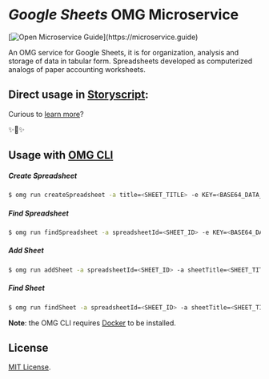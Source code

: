 # _Google Sheets_ OMG Microservice

[![Open Microservice Guide](https://img.shields.io/badge/OMG%20Enabled-👍-green.svg?)](https://microservice.guide)

An OMG service for Google Sheets, it is for organization, analysis and storage of data in tabular form. Spreadsheets developed as computerized analogs of paper accounting worksheets.

## Direct usage in [Storyscript](https://storyscript.io/):

Curious to [learn more](https://docs.storyscript.io/)?

✨🍰✨

## Usage with [OMG CLI](https://www.npmjs.com/package/omg)

##### Create Spreadsheet
```sh
$ omg run createSpreadsheet -a title=<SHEET_TITLE> -e KEY=<BASE64_DATA_OF_KEY_FILE>
```
##### Find Spreadsheet
```sh
$ omg run findSpreadsheet -a spreadsheetId=<SHEET_ID> -e KEY=<BASE64_DATA_OF_KEY_FILE>
```
##### Add Sheet
```sh
$ omg run addSheet -a spreadsheetId=<SHEET_ID> -a sheetTitle=<SHEET_TITLE> -e KEY=<BASE64_DATA_OF_KEY_FILE>
```
##### Find Sheet
```sh
$ omg run findSheet -a spreadsheetId=<SHEET_ID> -a sheetTitle=<SHEET_TITLE>/ -a sheetIndex=<SHEET_INDEX>/ -a sheetId=<SHEET_ID> -e KEY=<BASE64_DATA_OF_KEY_FILE>
```

**Note**: the OMG CLI requires [Docker](https://docs.docker.com/install/) to be installed.

## License
[MIT License](https://github.com/omg-services/firebase/blob/master/LICENSE).
